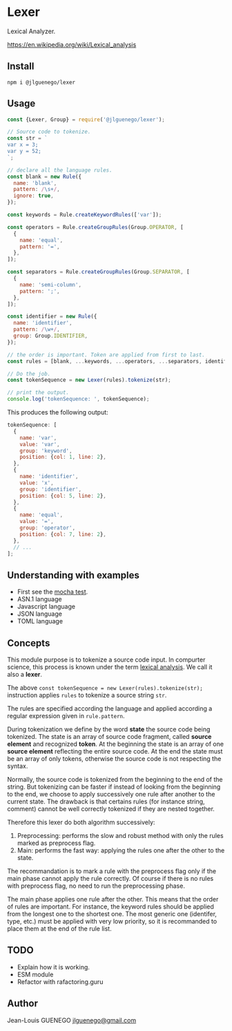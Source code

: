 # Lexer

Lexical Analyzer.

https://en.wikipedia.org/wiki/Lexical_analysis

## Install

```
npm i @jlguenego/lexer
```

## Usage

```js
const {Lexer, Group} = require('@jlguenego/lexer');

// Source code to tokenize.
const str = `
var x = 3;
var y = 52;
`;

// declare all the language rules.
const blank = new Rule({
  name: 'blank',
  pattern: /\s+/,
  ignore: true,
});

const keywords = Rule.createKeywordRules(['var']);

const operators = Rule.createGroupRules(Group.OPERATOR, [
  {
    name: 'equal',
    pattern: '=',
  },
]);

const separators = Rule.createGroupRules(Group.SEPARATOR, [
  {
    name: 'semi-column',
    pattern: ';',
  },
]);

const identifier = new Rule({
  name: 'identifier',
  pattern: /\w+/,
  group: Group.IDENTIFIER,
});

// the order is important. Token are applied from first to last.
const rules = [blank, ...keywords, ...operators, ...separators, identifier];

// Do the job.
const tokenSequence = new Lexer(rules).tokenize(str);

// print the output.
console.log('tokenSequence: ', tokenSequence);
```

This produces the following output:

```js
tokenSequence: [
  {
    name: 'var',
    value: 'var',
    group: 'keyword',
    position: {col: 1, line: 2},
  },
  {
    name: 'identifier',
    value: 'x',
    group: 'identifier',
    position: {col: 5, line: 2},
  },
  {
    name: 'equal',
    value: '=',
    group: 'operator',
    position: {col: 7, line: 2},
  },
  // ...
];
```

## Understanding with examples

- First see the [mocha test](./test/).
- ASN.1 language
- Javascript language
- JSON language
- TOML language

## Concepts

This module purpose is to tokenize a source code input.
In compurter science, this process is known under the term
[lexical analysis](https://en.wikipedia.org/wiki/Lexical_analysis).
We call it also a **lexer**.

The above `const tokenSequence = new Lexer(rules).tokenize(str);` instruction
applies `rules` to tokenize a source string `str`.

The rules are specified according the language and applied according a regular expression given in `rule.pattern`.

During tokenization we define by the word **state** the source code being tokenized.
The state is an array of source code fragment, called **source element** and recognized **token**.
At the beginning the state is an array of one **source element** reflecting the entire source code.
At the end the state must be an array of only tokens, otherwise the source code is not respecting the syntax.

Normally, the source code is tokenized from the beginning to the end of the string.
But tokenizing can be faster if instead of looking from the beginning to the end,
we choose to apply successively one rule after another to the current state.
The drawback is that certains rules (for instance string, comment) cannot be well
correctly tokenized if they are nested together.

Therefore this lexer do both algorithm successively:

1. Preprocessing: performs the slow and robust method with only the rules marked as preprocess flag.
2. Main: performs the fast way: applying the rules one after the other to the state.

The recommandation is to mark a rule with the preprocess flag only if the
main phase cannot apply the rule correctly. Of course if there is no rules with preprocess flag,
no need to run the preprocessing phase.

The main phase applies one rule after the other. This means that the order of rules are important.
For instance, the keyword rules should be applied from the longest one to the shortest one.
The most generic one (identifer, type, etc.) must be applied with very low priority,
so it is recommanded to place them at the end of the rule list.

## TODO

- Explain how it is working.
- ESM module
- Refactor with rafactoring.guru

## Author

Jean-Louis GUENEGO <jlguenego@gmail.com>
